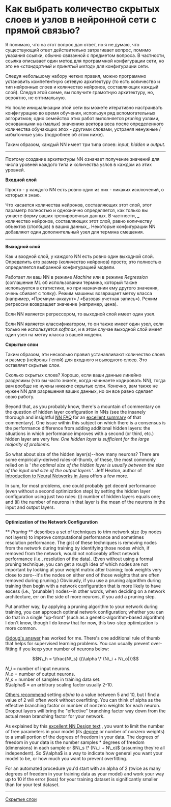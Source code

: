 # Как выбрать количество скрытых слоев и узлов в нейронной сети с прямой связью?

Я понимаю, что на этот вопрос дан ответ, но я не думаю, что существующий ответ действительно затрагивает вопрос, помимо указания ссылки, обычно связанной с предметом вопроса. В частности, ссылка описывает один метод для программной конфигурации сети, но это не «_стандартный и принятый метод_» для конфигурации сети.

Следуя небольшому набору четких правил, можно программно установить компетентную сетевую архитектуру (то есть количество и тип нейронных слоев и количество нейронов, составляющих каждый слой). Следуя этой схеме, вы получите грамотную архитектуру, но, вероятно, не оптимальную.

Но после инициализации этой сети вы можете итеративно настраивать конфигурацию во время обучения, используя ряд вспомогательных алгоритмов; одно семейство этих работ выполняется _pruning_ узлами, основанными на (малых) значениях вектора веса после определенного количества обучающих эпох - другими словами, устраняя ненужные / избыточные узлы (подробнее об этом ниже).

Таким образом, каждый NN имеет три типа слоев: _input_, _hidden_ и _output_.

* * *

Поэтому создание архитектуры NN означает получение значений для числа уровней каждого типа и количества узлов в каждом из этих уровней.

**Входной слой** 

Просто - у каждого NN есть ровно один из них - никаких исключений, о которых я знаю.

Что касается количества нейронов, составляющих этот слой, этот параметр полностью и однозначно определяется, как только вы узнаете форму ваших тренировочных данных. В частности, _ количество нейронов, составляющих этот слой, равно количеству объектов (столбцов) в ваших данных_. Некоторые конфигурации NN добавляют один дополнительный узел для термина смещения.

* * *

**Выходной слой** 

Как и входной слой, у каждого NN есть ровно один выходной слой. Определить его размер (количество нейронов) просто; это полностью определяется выбранной конфигурацией модели.

Работает ли ваш NN в режиме _Machine_ или в режиме _Regression_ (соглашение ML об использовании термина, который также используется в статистике, но при назначении ему другого значения, очень сбивает с толку). Режим машины: возвращает метку класса (например, «Премиум-аккаунт» / «Базовая учетная запись»). Режим регрессии возвращает значение (например, цена).

Если NN является регрессором, то выходной слой имеет один узел.

Если NN является классификатором, то он также имеет один узел, если только не используется _softmax_, и в этом случае выходной слой имеет один узел на метку класса в вашей модели.

**Скрытые слои** 

Таким образом, эти несколько правил устанавливают количество слоев и размер (нейроны / слой) для входного и выходного слоев. Это оставляет скрытые слои.

Сколько скрытых слоев? Хорошо, если ваши данные линейно разделимы (что вы часто знаете, когда начинаете кодировать NN), тогда вам вообще не нужны никакие скрытые слои. Конечно, вам также не нужен NN для разрешения ваших данных, но он все равно сделает свою работу.

Beyond that, as you probably know, there's a mountain of commentary on the question of hidden layer configuration in NNs (see the insanely thorough and insightful [NN FAQ](http://www.faqs.org/faqs/ai-faq/neural-nets/part1/preamble.html) for an [excellent summary](http://www.faqs.org/faqs/ai-faq/neural-nets/part1/preamble.html) of that commentary). One issue within this subject on which there is a consensus is the performance difference from adding additional hidden layers: the situations in which performance improves with a second (or third, etc.) hidden layer are very few. _One hidden layer is sufficient for the large majority of problems._ 

So what about size of the hidden layer(s)--how many neurons? There are some empirically-derived rules-of-thumb, of these, the most commonly relied on is ' _the optimal size of the hidden layer is usually between the size of the input and size of the output layers_ '. Jeff Heaton, author of [Introduction to Neural Networks in Java](https://www.heatonresearch.com/book/) offers a few more.

In sum, for most problems, one could probably get decent performance (even without a second optimization step) by setting the hidden layer configuration using just two rules: (i) number of hidden layers equals one; and (ii) the number of neurons in that layer is the mean of the neurons in the input and output layers.

* * *

 **Optimization of the Network Configuration** 

 ** _Pruning_ ** describes a set of techniques to trim network size (by nodes not layers) to improve computational performance and sometimes resolution performance. The gist of these techniques is removing nodes from the network during training by identifying those nodes which, if removed from the network, would not noticeably affect network performance (i.e., resolution of the data). (Even without using a formal pruning technique, you can get a rough idea of which nodes are not important by looking at your weight matrix after training; look weights very close to zero--it's the nodes on either end of those weights that are often removed during pruning.) Obviously, if you use a pruning algorithm during training then begin with a network configuration that is more likely to have excess (i.e., 'prunable') nodes--in other words, when deciding on a network architecture, err on the side of more neurons, if you add a pruning step.

Put another way, by applying a pruning algorithm to your network during training, you can approach optimal network configuration; whether you can do that in a single "up-front" (such as a genetic-algorithm-based algorithm) I don't know, though I do know that for now, this two-step optimization is more common.

 [@doug's answer](https://stats.stackexchange.com/a/1097/15974) has worked for me. There's one additional rule of thumb that helps for supervised learning problems. You can usually prevent over-fitting if you keep your number of neurons below:

 $$N\_h = \\frac{N\_s} {(\\alpha \* (N\_i + N\_o))}$$ 

 $N\_i$ \= number of input neurons.  
 $N\_o$ \= number of output neurons.  
 $N\_s$ \= number of samples in training data set.  
 $\\alpha$ \= an arbitrary scaling factor usually 2-10.

 [Others recommend](http://www.solver.com/training-artificial-neural-network-intro) setting $alpha$ to a value between 5 and 10, but I find a value of 2 will often work without overfitting. You can think of alpha as the effective branching factor or number of nonzero weights for each neuron. Dropout layers will bring the "effective" branching factor way down from the actual mean branching factor for your network.

As explained by this [excellent NN Design text](http://hagan.okstate.edu/NNDesign.pdf#page=469) , you want to limit the number of free parameters in your model (its [degree](https://stats.stackexchange.com/q/57027/15974) or number of nonzero weights) to a small portion of the degrees of freedom in your data. The degrees of freedom in your data is the number samples \* degrees of freedom (dimensions) in each sample or $N\_s \* (N\_i + N\_o)$ (assuming they're all independent). So $\\alpha$ is a way to indicate how general you want your model to be, or how much you want to prevent overfitting.

For an automated procedure you'd start with an alpha of 2 (twice as many degrees of freedom in your training data as your model) and work your way up to 10 if the error (loss) for your training dataset is significantly smaller than for your test dataset.

**********
[Скрытые слои](/tags/%D0%A1%D0%BA%D1%80%D1%8B%D1%82%D1%8B%D0%B5%20%D1%81%D0%BB%D0%BE%D0%B8.md)
